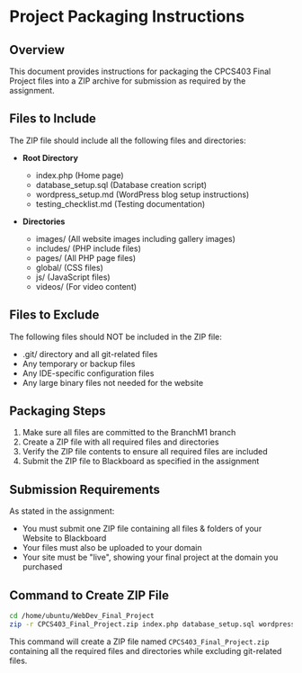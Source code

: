 # Project Packaging Instructions

## Overview
This document provides instructions for packaging the CPCS403 Final Project files into a ZIP archive for submission as required by the assignment.

## Files to Include

The ZIP file should include all the following files and directories:

- **Root Directory**
  - index.php (Home page)
  - database_setup.sql (Database creation script)
  - wordpress_setup.md (WordPress blog setup instructions)
  - testing_checklist.md (Testing documentation)

- **Directories**
  - images/ (All website images including gallery images)
  - includes/ (PHP include files)
  - pages/ (All PHP page files)
  - global/ (CSS files)
  - js/ (JavaScript files)
  - videos/ (For video content)

## Files to Exclude

The following files should NOT be included in the ZIP file:

- .git/ directory and all git-related files
- Any temporary or backup files
- Any IDE-specific configuration files
- Any large binary files not needed for the website

## Packaging Steps

1. Make sure all files are committed to the BranchM1 branch
2. Create a ZIP file with all required files and directories
3. Verify the ZIP file contents to ensure all required files are included
4. Submit the ZIP file to Blackboard as specified in the assignment

## Submission Requirements

As stated in the assignment:

- You must submit one ZIP file containing all files & folders of your Website to Blackboard
- Your files must also be uploaded to your domain
- Your site must be "live", showing your final project at the domain you purchased

## Command to Create ZIP File

```bash
cd /home/ubuntu/WebDev_Final_Project
zip -r CPCS403_Final_Project.zip index.php database_setup.sql wordpress_setup.md testing_checklist.md images/ includes/ pages/ global/ js/ videos/ -x "*.git*"
```

This command will create a ZIP file named `CPCS403_Final_Project.zip` containing all the required files and directories while excluding git-related files.
